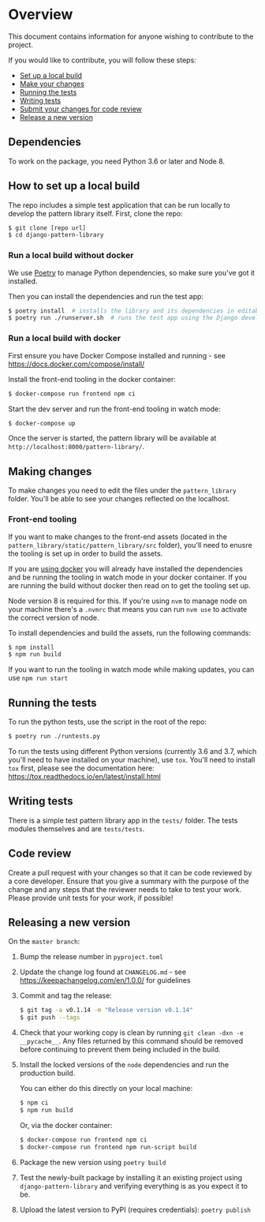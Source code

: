 # Overview

This document contains information for anyone wishing to contribute to the project.

If you would like to contribute, you will follow these steps:

- [Set up a local build](#how-to-set-up-a-local-build)
- [Make your changes](#making-changes)
- [Running the tests](#running-the-tests)
- [Writing tests](#writing-tests)
- [Submit your changes for code review](#code-review)
- [Release a new version](#releasing-a-new-version)


## Dependencies

To work on the package, you need Python 3.6 or later and Node 8.


## How to set up a local build

The repo includes a simple test application that can be run locally to develop the pattern library itself.
First, clone the repo:

```sh
$ git clone [repo url]
$ cd django-pattern-library
```


### Run a local build without docker
We use [Poetry](https://poetry.eustace.io/docs/) to manage Python dependencies, so make sure you've got it installed.

Then you can install the dependencies and run the test app:

```sh
$ poetry install  # installs the library and its dependencies in editable mode
$ poetry run ./runserver.sh  # runs the test app using the Django development server
```

### Run a local build with docker
First ensure you have Docker Compose installed and running - see https://docs.docker.com/compose/install/

Install the front-end tooling in the docker container:
```sh
$ docker-compose run frontend npm ci
```

Start the dev server and run the front-end tooling in watch mode:
```sh
$ docker-compose up
```

Once the server is started, the pattern library will be available at `http://localhost:8000/pattern-library/`.


## Making changes

To make changes you need to edit the files under the `pattern_library` folder. You'll be able to see your changes reflected on the localhost.


### Front-end tooling
If you want to make changes to the front-end assets (located in the `pattern_library/static/pattern_library/src` folder), you'll need to enusre
 the tooling is set up in order to build the assets.

If you are [using docker](#run-a-local-build-with-docker) you will already have
installed the dependencies and be running the tooling in watch mode in your docker container. If you are running the build without docker then read on to get the tooling set up.

Node version 8 is required for this. If you're using `nvm` to manage node on your machine there's
a `.nvmrc` that means you can run `nvm use` to activate the correct version of node.

To install dependencies and build the assets, run the following commands:

```sh
$ npm install
$ npm run build
```

If you want to run the tooling in watch mode while making updates, you can use `npm run start`


## Running the tests

To run the python tests, use the script in the root of the repo:

```sh
$ poetry run ./runtests.py
```

To run the tests using different Python versions (currently 3.6 and 3.7, which you'll need to have installed on your machine), use `tox`.
You'll need to install `tox` first, please see the documentation here: https://tox.readthedocs.io/en/latest/install.html


## Writing tests

There is a simple test pattern library app in the `tests/` folder. The tests modules themselves and are `tests/tests`.


## Code review

Create a pull request with your changes so that it can be code reviewed by a core developer. Ensure that you give a summary with the purpose
of the change and any steps that the reviewer needs to take to test your work. Please provide unit tests for your work, if possible!


## Releasing a new version

On the `master branch`:

1. Bump the release number in `pyproject.toml`
2. Update the change log found at `CHANGELOG.md` - see https://keepachangelog.com/en/1.0.0/ for guidelines
3. Commit and tag the release:
   ```sh
   $ git tag -a v0.1.14 -m "Release version v0.1.14"
   $ git push --tags
   ```
4. Check that your working copy is clean by running `git clean -dxn -e __pycache__`.
   Any files returned by this command should be removed before continuing to prevent them being included in the build.
5. Install the locked versions of the `node` dependencies and run the production build.

   You can either do this directly on your local machine:
   ```sh
   $ npm ci
   $ npm run build
   ```

   Or, via the docker container:
    ```sh
   $ docker-compose run frontend npm ci
   $ docker-compose run frontend npm run-script build
   ```


6. Package the new version using `poetry build`
7. Test the newly-built package by installing it an existing project using `django-pattern-library` and verifying
   everything is as you expect it to be.
8. Upload the latest version to PyPI (requires credentials): `poetry publish`
